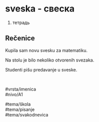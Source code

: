 # sveska - свеска

1. тетрадь

## Rečenice

Kupila sam novu svesku za matematiku.

Na stolu je bilo nekoliko otvorenih svezaka.

Studenti pišu predavanje u sveske.

<br>

#vrsta/imenica  
#nivo/A1  

#tema/škola  
#tema/pisanje  
#tema/svakodnevica  
